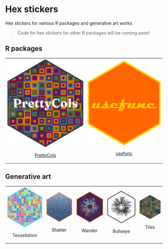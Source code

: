 # Hex stickers

Hex stickers for various R packages and generative art works.

> Code for hex stickers for other R packages will be coming soon!

## R packages

<table>
<tr>
<td>
<img src="/PrettyCols/logo.png" width="100%"><br /><a href="https://github.com/nrennie/PrettyCols"><p align="center">PrettyCols</p></a>
</td>
<td>
<img src="/usefunc/logo.png" width="100%"><br /><a href="https://github.com/nrennie/usefunc"><p align="center">usefunc</p></a>
</td>
</tr>
</table>

## Generative art

<table>
<tr>
<td>
<img src="/Rtistry/random_tessellation.png" width="100%"><br /><p align="center">Tessellation</p>
</td>
<td>
<img src="/Rtistry/shatter.png" width="100%"><br /><p align="center">Shatter</p>
</td>
<td>
<img src="/Rtistry/wander.png" width="100%"><br /><p align="center">Wander</p>
</td>
<td>
<img src="/Rtistry/bullseye.png" width="100%"><br /><p align="center">Bullseye</p>
</td>
<td>
<img src="/Rtistry/tiles.png" width="100%"><br /><p align="center">Tiles</p>
</td>
</tr>
</table>
